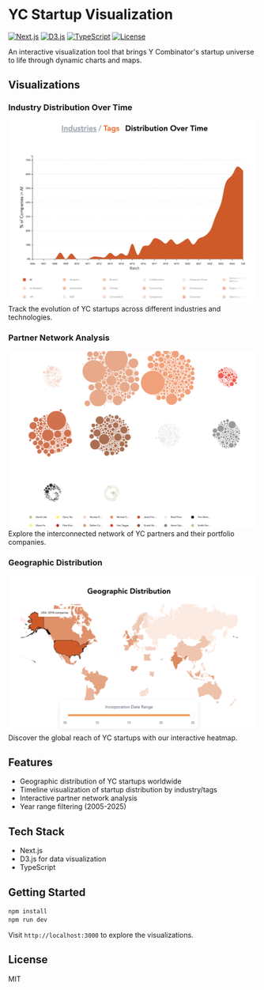 # YC Startup Visualization

[![Next.js](https://img.shields.io/badge/Next.js-14.0-black?style=flat&logo=next.js)](https://nextjs.org/)
[![D3.js](https://img.shields.io/badge/D3.js-7.8-orange?style=flat&logo=d3.js)](https://d3js.org/)
[![TypeScript](https://img.shields.io/badge/TypeScript-5.0-blue?style=flat&logo=typescript)](https://www.typescriptlang.org/)
[![License](https://img.shields.io/badge/license-MIT-green?style=flat)](LICENSE)

An interactive visualization tool that brings Y Combinator's startup universe to life through dynamic charts and maps.

## Visualizations

### Industry Distribution Over Time
![Stack Chart showing industry distribution](./public/images/stack-chart.png)
Track the evolution of YC startups across different industries and technologies.

### Partner Network Analysis
![Partner Network visualization](./public/images/partner-network.png)
Explore the interconnected network of YC partners and their portfolio companies.

### Geographic Distribution
![World map showing startup distribution](./public/images/geo-distribution.png)
Discover the global reach of YC startups with our interactive heatmap.

## Features

- Geographic distribution of YC startups worldwide
- Timeline visualization of startup distribution by industry/tags
- Interactive partner network analysis
- Year range filtering (2005-2025)

## Tech Stack

- Next.js
- D3.js for data visualization
- TypeScript

## Getting Started

```bash
npm install
npm run dev
```

Visit `http://localhost:3000` to explore the visualizations.

## License

MIT

